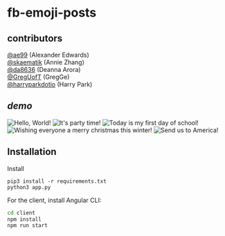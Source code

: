 # fb-emoji-posts

## contributors
[@ae99](https://github.com/ae99) (Alexander Edwards)<br>
[@skaematik](https://github.com/skaematik) (Annie Zhang)<br>
[@da8636](https://github.com/da8636) (Deanna Arora)<br>
[@GregUofT](https://github.com/GregUofT) (GregGe)<br>
[@harryparkdotio](https://github.com/harryparkdotio) (Harry Park)

## *demo*
![Hello, World!][gif0]
![It's party time!][gif1]
![Today is my first day of school!][gif2]
![Wishing everyone a merry christmas this winter!][gif3]
![Send us to America!][gif4]

## Installation
Install
```shell
pip3 install -r requirements.txt
python3 app.py
```


For the client, install Angular CLI:
```bash
cd client
npm install
npm run start
```

[gif0]: https://raw.githubusercontent.com/ae99/fb-emoji-posts/master/media/hello_world.gif "Hello, World!"
[gif1]: https://raw.githubusercontent.com/ae99/fb-emoji-posts/master/media/its_party_time.gif "It's party time!"
[gif2]: https://raw.githubusercontent.com/ae99/fb-emoji-posts/master/media/today_is_my_first_day_of_school.gif "Today is my first day of school!"
[gif3]: https://raw.githubusercontent.com/ae99/fb-emoji-posts/master/media/wishing_everyone_a_merry_christmas_this_winter.gif "Wishing everyone a merry christmas this winter!"
[gif4]: https://raw.githubusercontent.com/ae99/fb-emoji-posts/master/media/send_us_to_america.gif "Send us to America!"